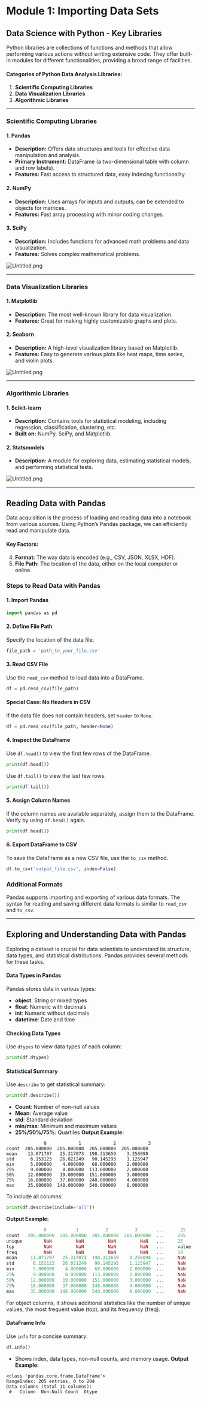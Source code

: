 

# Module 1: Importing Data Sets
## Data Science with Python - Key Libraries
Python libraries are collections of functions and methods that allow performing various actions without writing extensive code. They offer built-in modules for different functionalities, providing a broad range of facilities.
#### Categories of Python Data Analysis Libraries:
1. **Scientific Computing Libraries**
2. **Data Visualization Libraries**
3. **Algorithmic Libraries**

___
### Scientific Computing Libraries
#### 1. **Pandas**
- **Description:** Offers data structures and tools for effective data manipulation and analysis.
- **Primary Instrument:** DataFrame (a two-dimensional table with column and row labels).
- **Features:** Fast access to structured data, easy indexing functionality.
#### 2. **NumPy**
- **Description:** Uses arrays for inputs and outputs, can be extended to objects for matrices.
- **Features:** Fast array processing with minor coding changes.
#### 3. **SciPy**
- **Description:** Includes functions for advanced math problems and data visualization.
- **Features:** Solves complex mathematical problems.

![Untitled.png](https://prod-files-secure.s3.us-west-2.amazonaws.com/03e82b26-cccb-4906-bb56-adabcbdc0655/997ac361-58a8-4f04-bb0f-79fea4baa761/Untitled.png?X-Amz-Algorithm=AWS4-HMAC-SHA256&X-Amz-Content-Sha256=UNSIGNED-PAYLOAD&X-Amz-Credential=ASIAZI2LB4663XK6UPHE%2F20250208%2Fus-west-2%2Fs3%2Faws4_request&X-Amz-Date=20250208T111104Z&X-Amz-Expires=3600&X-Amz-Security-Token=IQoJb3JpZ2luX2VjEHAaCXVzLXdlc3QtMiJIMEYCIQDL2AZKu41VdC%2B1Uxfmiql4QjSBSwe%2FT1oSQ9Cw07i2pQIhAKrcil5nHJvDUaQkTd15FqRmv5%2Fa3f%2FMaS%2BLypFBHXeMKogECIn%2F%2F%2F%2F%2F%2F%2F%2F%2F%2FwEQABoMNjM3NDIzMTgzODA1Igx1sR63QHCYQu%2F4QJkq3AMmxvrbZlG3QxasBkV4pjdAfTc82If%2Fs3cRSg29a2CjLuHdS80C6JV%2FzBrGZi%2BqTQTRNEPB5eie7i%2BAiruBzj3GXj5pOi%2Fk7d41W4c2OI9s6NWbJIDkwn1ztDHaouEG1UtAfBF2qfyre6s7Vn0KYXZGaaGOd%2FwJvYhLCwzc0WBlrOgxQ2Ul5UVa0MBV%2BNGNaoXsx1mZTlabURlFlgoipa3C70rFYgjN7VWi0MkacijzHBB58CnJJJT1zRV5bcDuYXIORr11avpQmaCkcMNgkl9jNR701xeUGfF3DC4fJSalBVb2dR%2BTpRpF5I3r55HQM5Cx0Wp0l3%2FX2%2FZsdayuAVDtRGJX6A79YWZO9jcDtSFA8k8%2FUaXfJyBqi682rtOD2EV0dTrfh0Qc4IYv%2Fszc19tN%2Ff32Z9led%2BHma9P5DZz4c5oPuhCTu2aXg2jAfplP8vqaJkICu3OKWwI2DdLCUUbc32izYipfM7AdHQMew2ZzQ3I7cppRp4MCQHJ7Wq5PPmu6myq1NWoMIwwO3GeseTV36WBreRkOGeSyXIdLyi77%2FXtmgjZvHq7gXxMLhAcErtD10MSYwliYhPDR6DQOrcpDadPmju6w%2FR6npdzcZDk2SmsAmZobH61PIrQJ6zDQjpy9BjqkAfmzN0ALTR4F4A9DH3DSUerRQdCDM12RaqQVUEnP13wA9VyVh9uuSrZcJl0LQERkr4HAHrO6Mrictms5V2o6D7horSR%2F4x%2BDM6mdgHZtS7HWEIjGaGojKQKNkQOtX88qC6pqRN%2FYzGWf0TRzlBmc3wHqfWpw86%2FjrnI62rDxqvE%2Fev%2FWGIUtnoypixlq1OZKSh8%2BIbCZRe1jKfJYLe5Z0lbeFfHi&X-Amz-Signature=8bd6758590a19fa5cafb54ba3567ba57f21f5e973ed6b0614201e19dada0fbb9&X-Amz-SignedHeaders=host&x-id=GetObject)
___
### Data Visualization Libraries
#### 1. **Matplotlib**
- **Description:** The most well-known library for data visualization.
- **Features:** Great for making highly customizable graphs and plots.
#### 2. **Seaborn**
- **Description:** A high-level visualization library based on Matplotlib.
- **Features:** Easy to generate various plots like heat maps, time series, and violin plots.

![Untitled.png](https://prod-files-secure.s3.us-west-2.amazonaws.com/03e82b26-cccb-4906-bb56-adabcbdc0655/733d1e42-5a53-4fd8-90c1-3d85254369a6/Untitled.png?X-Amz-Algorithm=AWS4-HMAC-SHA256&X-Amz-Content-Sha256=UNSIGNED-PAYLOAD&X-Amz-Credential=ASIAZI2LB466UE2CYSGM%2F20250208%2Fus-west-2%2Fs3%2Faws4_request&X-Amz-Date=20250208T111103Z&X-Amz-Expires=3600&X-Amz-Security-Token=IQoJb3JpZ2luX2VjEHAaCXVzLXdlc3QtMiJHMEUCIQDw4py%2F%2Bfvb0bScpHAYL7l3LOxoZg1fDpfIAmTr4Gvz0AIgEjiFROavpAir9KQGtYa4rx31ev5lQJOqIMWxcTPVDasqiAQIif%2F%2F%2F%2F%2F%2F%2F%2F%2F%2FARAAGgw2Mzc0MjMxODM4MDUiDCAzi%2BQsRDgUJYyxWCrcA%2FHNbYa%2FZx1qx39%2F97vmrM9brrz909L6UfQnxptFLyk3tGiRB%2FXgYC4GUJi9i7Hg8gKjQ%2F2ZniuAwCRm%2B%2F9MGrxaWgwL1KZXZ2PtzbwUXjQJa5p0U8kcAvZBWkRtOWaKLjELCN9bQGoifceChbmUo2wdKVgoDZBNufQPT2E2XpOnL1RuughzE2ywXxuMh3Ph6s3ltouJUtwUd5hkdW%2Bl9%2BBg1KqGOPgDQW3AqnVPXZaa7kR9D3S62Umh37dcmPLMi7lGTzDw7ytqtfAuPBAOui0MUdrwBF%2BcpuEZ%2BTjmPFMQvvil%2BvEhJGQinhmrKkIsEaBnaRwMBWY9jb4J96EchwFpP6k9bjHlzZGC8NPNrXPE7h2xwU3KeLH6RzGECz%2BMdr%2Fx61D2hdJur7cqn4kC8HvBuGI8ZXPddmBryUrZpvm3Kk1Fo%2Bi%2BTtVXRafZq2I18HkJEiDjNI9BCZRn4AO0aCAMAuKLqMjcJVW81iImRL49D96GJVSQvwnCsTHGpcyIJPQ4sVDMmBjyaj5zlUDn2wt9qB1WDQmY0HLJ5mHuVHKS4kogY661Zvns17ihQKto%2FqzjpRi4Qi4NKliZCW2eV5cMh1HIINTz8OTaSGIhuf9xgOGU7S6hxR7IGxVZMJGOnL0GOqUBtCGm40%2BPqhb6ZzzvEhBKc%2F8vl6Dn8H%2BbCezUFkU4WHSteXU5gq81keQVVFCWcoSvDrxZN2Nlsrip2SD7%2BePcbC2WWylyyC1oOSI00JlCWTiFUICi6%2FMwg%2FS5kuI5Yf1gcSAI2Xz2xbNAqZ9LwGd4YTIvr0uuGu7RxS7q9ya7AveR2qMQMQrjl4y5sDt%2BxXH24P%2F1%2B19c4skUkDRRNhtIM4SN83CN&X-Amz-Signature=22600857cb21235dd817da67bf67ae415832a34cb6c99c47c03a86d64e416eb5&X-Amz-SignedHeaders=host&x-id=GetObject)
___
### Algorithmic Libraries
#### 1. **Scikit-learn**
- **Description:** Contains tools for statistical modeling, including regression, classification, clustering, etc.
- **Built on:** NumPy, SciPy, and Matplotlib.
#### 2. **Statsmodels**
- **Description:** A module for exploring data, estimating statistical models, and performing statistical tests.

![Untitled.png](https://prod-files-secure.s3.us-west-2.amazonaws.com/03e82b26-cccb-4906-bb56-adabcbdc0655/c62885f5-417d-4179-834f-d68f8f2bdf39/Untitled.png?X-Amz-Algorithm=AWS4-HMAC-SHA256&X-Amz-Content-Sha256=UNSIGNED-PAYLOAD&X-Amz-Credential=ASIAZI2LB466UE2CYSGM%2F20250208%2Fus-west-2%2Fs3%2Faws4_request&X-Amz-Date=20250208T111103Z&X-Amz-Expires=3600&X-Amz-Security-Token=IQoJb3JpZ2luX2VjEHAaCXVzLXdlc3QtMiJHMEUCIQDw4py%2F%2Bfvb0bScpHAYL7l3LOxoZg1fDpfIAmTr4Gvz0AIgEjiFROavpAir9KQGtYa4rx31ev5lQJOqIMWxcTPVDasqiAQIif%2F%2F%2F%2F%2F%2F%2F%2F%2F%2FARAAGgw2Mzc0MjMxODM4MDUiDCAzi%2BQsRDgUJYyxWCrcA%2FHNbYa%2FZx1qx39%2F97vmrM9brrz909L6UfQnxptFLyk3tGiRB%2FXgYC4GUJi9i7Hg8gKjQ%2F2ZniuAwCRm%2B%2F9MGrxaWgwL1KZXZ2PtzbwUXjQJa5p0U8kcAvZBWkRtOWaKLjELCN9bQGoifceChbmUo2wdKVgoDZBNufQPT2E2XpOnL1RuughzE2ywXxuMh3Ph6s3ltouJUtwUd5hkdW%2Bl9%2BBg1KqGOPgDQW3AqnVPXZaa7kR9D3S62Umh37dcmPLMi7lGTzDw7ytqtfAuPBAOui0MUdrwBF%2BcpuEZ%2BTjmPFMQvvil%2BvEhJGQinhmrKkIsEaBnaRwMBWY9jb4J96EchwFpP6k9bjHlzZGC8NPNrXPE7h2xwU3KeLH6RzGECz%2BMdr%2Fx61D2hdJur7cqn4kC8HvBuGI8ZXPddmBryUrZpvm3Kk1Fo%2Bi%2BTtVXRafZq2I18HkJEiDjNI9BCZRn4AO0aCAMAuKLqMjcJVW81iImRL49D96GJVSQvwnCsTHGpcyIJPQ4sVDMmBjyaj5zlUDn2wt9qB1WDQmY0HLJ5mHuVHKS4kogY661Zvns17ihQKto%2FqzjpRi4Qi4NKliZCW2eV5cMh1HIINTz8OTaSGIhuf9xgOGU7S6hxR7IGxVZMJGOnL0GOqUBtCGm40%2BPqhb6ZzzvEhBKc%2F8vl6Dn8H%2BbCezUFkU4WHSteXU5gq81keQVVFCWcoSvDrxZN2Nlsrip2SD7%2BePcbC2WWylyyC1oOSI00JlCWTiFUICi6%2FMwg%2FS5kuI5Yf1gcSAI2Xz2xbNAqZ9LwGd4YTIvr0uuGu7RxS7q9ya7AveR2qMQMQrjl4y5sDt%2BxXH24P%2F1%2B19c4skUkDRRNhtIM4SN83CN&X-Amz-Signature=52738d9c2bb4c8ec2282aece4369ce717893901e0548eab3a6276ba1a5f5e44a&X-Amz-SignedHeaders=host&x-id=GetObject)
___
## Reading Data with Pandas
Data acquisition is the process of loading and reading data into a notebook from various sources. Using Python’s Pandas package, we can efficiently read and manipulate data.
#### Key Factors:
4. **Format:** The way data is encoded (e.g., CSV, JSON, XLSX, HDF).
5. **File Path:** The location of the data, either on the local computer or online.
### Steps to Read Data with Pandas
#### 1. **Import Pandas**
```python
import pandas as pd
```
#### 2. **Define File Path**
Specify the location of the data file.
```python
file_path = 'path_to_your_file.csv'
```
#### 3. **Read CSV File**
Use the `read_csv` method to load data into a DataFrame.
```python
df = pd.read_csv(file_path)
```
#### Special Case: No Headers in CSV
If the data file does not contain headers, set `header` to `None`.
```python
df = pd.read_csv(file_path, header=None)
```
#### 4. **Inspect the DataFrame**
Use `df.head()` to view the first few rows of the DataFrame.
```python
print(df.head())
```
Use `df.tail()` to view the last few rows.
```python
print(df.tail())
```
#### 5. **Assign Column Names**
If the column names are available separately, assign them to the DataFrame.
Verify by using `df.head()` again.
```python
print(df.head())
```
#### 6. **Export DataFrame to CSV**
To save the DataFrame as a new CSV file, use the `to_csv` method.
```python
df.to_csv('output_file.csv', index=False)
```
### Additional Formats
Pandas supports importing and exporting of various data formats. The syntax for reading and saving different data formats is similar to `read_csv` and `to_csv`.
___
## Exploring and Understanding Data with Pandas
Exploring a dataset is crucial for data scientists to understand its structure, data types, and statistical distributions. Pandas provides several methods for these tasks.
#### Data Types in Pandas
Pandas stores data in various types:
- **object**: String or mixed types
- **float**: Numeric with decimals
- **int**: Numeric without decimals
- **datetime**: Date and time
#### Checking Data Types
Use `dtypes` to view data types of each column:
```python
print(df.dtypes)
```
#### Statistical Summary
Use `describe` to get statistical summary:
```python
print(df.describe())
```
- **Count**: Number of non-null values
- **Mean**: Average value
- **std**: Standard deviation
- **min/max**: Minimum and maximum values
- **25%/50%/75%**: Quartiles
**Output Example:**
```plain text
              0            1            2            3
count  205.000000  205.000000  205.000000  205.000000
mean    13.071707   25.317073  198.313659    3.256098
std      6.153123   26.021249   90.145293    1.125947
min      5.000000    4.000000   68.000000    2.000000
25%      9.000000    8.000000  113.000000    2.000000
50%     12.000000   19.000000  151.000000    3.000000
75%     16.000000   37.000000  248.000000    4.000000
max     35.000000  148.000000  540.000000    8.000000
```
To include all columns:
```python
print(df.describe(include='all'))
```
**Output Example:**
```r
              0           1          2          3       ...      25       26       27
count   205.000000  205.000000  205.000000  205.000000  ...     205      205      205
unique        NaN         NaN         NaN         NaN   ...     25       25       25
top           NaN         NaN         NaN         NaN   ...     value    value    value
freq          NaN         NaN         NaN         NaN   ...     10       10       10
mean     13.071707   25.317073  198.313659    3.256098  ...     NaN      NaN      NaN
std       6.153123   26.021249   90.145293    1.125947  ...     NaN      NaN      NaN
min       5.000000    4.000000   68.000000    2.000000  ...     NaN      NaN      NaN
25%       9.000000    8.000000  113.000000    2.000000  ...     NaN      NaN      NaN
50%      12.000000   19.000000  151.000000    3.000000  ...     NaN      NaN      NaN
75%      16.000000   37.000000  248.000000    4.000000  ...     NaN      NaN      NaN
max      35.000000  148.000000  540.000000    8.000000  ...     NaN      NaN      NaN
```
For object columns, it shows additional statistics like the number of unique values, the most frequent value (top), and its frequency (freq).
#### DataFrame Info
Use `info` for a concise summary:
```python
df.info()
```
- Shows index, data types, non-null counts, and memory usage.
**Output Example:**
```less
<class 'pandas.core.frame.DataFrame'>
RangeIndex: 205 entries, 0 to 204
Data columns (total 11 columns):
 #   Column  Non-Null Count  Dtype
